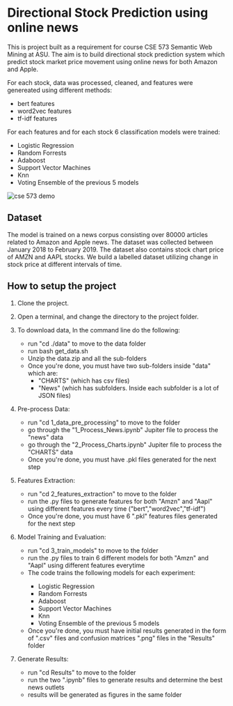 # Directional Stock Prediction using online news
This is project built as a requirement for course CSE 573 Semantic Web Mining at ASU. The aim is to build directional stock prediction system which predict stock market price movement using online news for both Amazon and Apple.

For each stock, data was processed, cleaned, and features were genereated using different methods:
<ul> <li> bert features </li>
            <li> word2vec features </li>
         <li> tf-idf features </li>
       </ul>

For each features and for each stock 6 classification models were trained:
<ul> <li> Logistic Regression </li>
            <li> Random Forrests </li>
         <li> Adaboost </li>
         <li> Support Vector Machines </li>
         <li> Knn </li>
         <li> Voting Ensemble of the previous 5 models </li>
       </ul>

![cse 573 demo](https://github.com/Hindawi91/CSE573_Directional_Stock-_Prediction_Using_Online_News/assets/38744510/02e14c47-af7b-4d1c-a22c-67c705f02fbf)


## Dataset
The model is trained on a news corpus consisting over 80000 articles related to Amazon and Apple news. The dataset was collected between January 2018 to February 2019. The dataset also contains stock chart price of AMZN and AAPL stocks. We build a labelled dataset utilizing change in stock price at different intervals of time.

## How to setup the project
1. Clone the project.
2. Open a terminal, and change the directory to the project folder. 
3. To download data, In the command line do the following:
    <ul>
      <li> run "cd ./data" to move to the data folder </li>
      <li> run bash get_data.sh </li>
      <li> Unzip the data.zip and all the sub-folders </li>
      <li> Once you're done, you must have two sub-folders inside "data" which are:
             <ul><li> "CHARTS" (which has csv files) </li>
            <li> "News" (which has subfolders. Inside each subfolder is a lot of JSON files)</li></ul>
      </li>
    </ul>
4. Pre-process Data:
    <ul>
        <li> run "cd 1_data_pre_processing" to move to the folder </li>
        <li> go through the "1_Process_News.ipynb" Jupiter file to process the "news" data </li>
        <li> go through the "2_Process_Charts.ipynb" Jupiter file to process the "CHARTS" data </li>
        <li> Once you're done, you must have .pkl files generated for the next step
        </li>
      </ul>

5. Features Extraction:
     <ul>
          <li> run "cd 2_features_extraction" to move to the folder </li>
          <li> run the .py files to generate features for both "Amzn" and "Aapl" using different features every time ("bert","word2vec","tf-idf") </li>
          <li> Once you're done, you must have 6 ".pkl" features files generated for the next step </li>
        </ul>
6. Model Training and Evaluation:
     <ul>
          <li> run "cd 3_train_models" to move to the folder </li>
          <li> run the .py files to train 6 different models for both "Amzn" and "Aapl" using different features everytime</li>
          <li>The code trains the following models for each experiment: </li>
       <ul> <li> Logistic Regression </li>
            <li> Random Forrests </li>
         <li> Adaboost </li>
         <li> Support Vector Machines </li>
         <li> Knn </li>
         <li> Voting Ensemble of the previous 5 models </li>
       </ul>
       <li> Once you're done, you must have initial results generated in the form of ".csv" files and confusion matrices ".png" files in the "Results" folder</li>
        </ul>
        
7. Generate Results:
        <ul>
          <li> run "cd Results" to move to the folder </li>
          <li> run the two ".ipynb" files to generate results and determine the best news outlets </li>
          <li> results will be generated as figures in the same folder </li>
        </ul>
